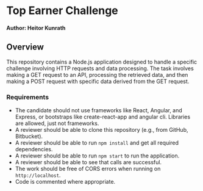 # Top Earner Challenge
#### Author: Heitor Kunrath

## Overview
This repository contains a Node.js application designed to handle a specific challenge involving HTTP requests and data processing. The task involves making a GET request to an API, processing the retrieved data, and then making a POST request with specific data derived from the GET request.



### Requirements
- The candidate should not use frameworks like React, Angular, and Express, or bootstraps like create-react-app and angular cli. Libraries are allowed, just not frameworks.
- A reviewer should be able to clone this repository (e.g., from GitHub, Bitbucket).
- A reviewer should be able to run `npm install` and get all required dependencies.
- A reviewer should be able to run `npm start` to run the application.
- A reviewer should be able to see that calls are successful.
- The work should be free of CORS errors when running on `http://localhost`.
- Code is commented where appropriate.
